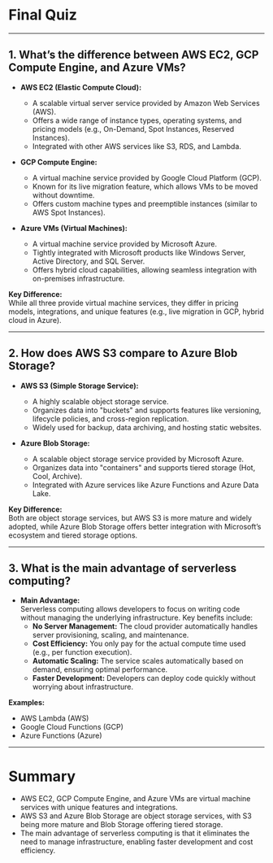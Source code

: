 # Final Quiz

---

## 1. What’s the difference between AWS EC2, GCP Compute Engine, and Azure VMs?

- **AWS EC2 (Elastic Compute Cloud):**

  - A scalable virtual server service provided by Amazon Web Services (AWS).
  - Offers a wide range of instance types, operating systems, and pricing models (e.g., On-Demand, Spot Instances, Reserved Instances).
  - Integrated with other AWS services like S3, RDS, and Lambda.

- **GCP Compute Engine:**

  - A virtual machine service provided by Google Cloud Platform (GCP).
  - Known for its live migration feature, which allows VMs to be moved without downtime.
  - Offers custom machine types and preemptible instances (similar to AWS Spot Instances).

- **Azure VMs (Virtual Machines):**
  - A virtual machine service provided by Microsoft Azure.
  - Tightly integrated with Microsoft products like Windows Server, Active Directory, and SQL Server.
  - Offers hybrid cloud capabilities, allowing seamless integration with on-premises infrastructure.

**Key Difference:**  
While all three provide virtual machine services, they differ in pricing models, integrations, and unique features (e.g., live migration in GCP, hybrid cloud in Azure).

---

## 2. How does AWS S3 compare to Azure Blob Storage?

- **AWS S3 (Simple Storage Service):**

  - A highly scalable object storage service.
  - Organizes data into "buckets" and supports features like versioning, lifecycle policies, and cross-region replication.
  - Widely used for backup, data archiving, and hosting static websites.

- **Azure Blob Storage:**
  - A scalable object storage service provided by Microsoft Azure.
  - Organizes data into "containers" and supports tiered storage (Hot, Cool, Archive).
  - Integrated with Azure services like Azure Functions and Azure Data Lake.

**Key Difference:**  
Both are object storage services, but AWS S3 is more mature and widely adopted, while Azure Blob Storage offers better integration with Microsoft’s ecosystem and tiered storage options.

---

## 3. What is the main advantage of serverless computing?

- **Main Advantage:**  
  Serverless computing allows developers to focus on writing code without managing the underlying infrastructure. Key benefits include:
  - **No Server Management:** The cloud provider automatically handles server provisioning, scaling, and maintenance.
  - **Cost Efficiency:** You only pay for the actual compute time used (e.g., per function execution).
  - **Automatic Scaling:** The service scales automatically based on demand, ensuring optimal performance.
  - **Faster Development:** Developers can deploy code quickly without worrying about infrastructure.

**Examples:**

- AWS Lambda (AWS)
- Google Cloud Functions (GCP)
- Azure Functions (Azure)

---

# Summary

- AWS EC2, GCP Compute Engine, and Azure VMs are virtual machine services with unique features and integrations.
- AWS S3 and Azure Blob Storage are object storage services, with S3 being more mature and Blob Storage offering tiered storage.
- The main advantage of serverless computing is that it eliminates the need to manage infrastructure, enabling faster development and cost efficiency.
